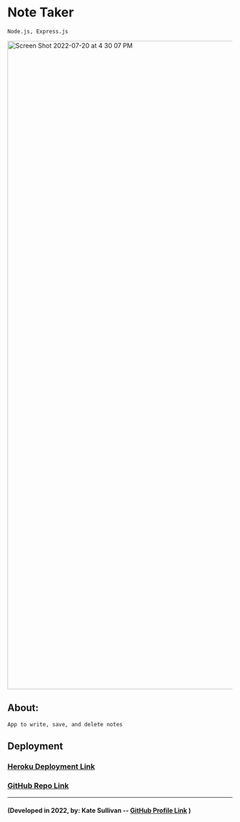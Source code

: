 # Note Taker
    Node.js, Express.js
<img width="1454" alt="Screen Shot 2022-07-20 at 4 30 07 PM" src="https://user-images.githubusercontent.com/93236563/180075882-9232bf78-cb3f-448c-b574-128982d661e9.png">
 
## About:
    App to write, save, and delete notes
 
## Deployment

### [Heroku Deployment Link](https://note-taker-by-meganbeek98.herokuapp.com/)
### [GitHub Repo Link](https://github.com/katensullivan55/note-taker.git)

-----------------------------------------------------------------

#### (Developed in 2022, by: Kate Sullivan -- [GitHub Profile Link](https://github.com/katensullivan55 'GitHub') )